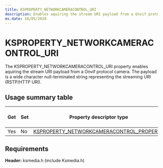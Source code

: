 ```yaml
---
title: KSPROPERTY_NETWORKCAMERACONTROL_URI
description: Enables aquiring the stream URI payload from a Onvif protocol camera.
ms.date: 10/05/2020
---
```


# KSPROPERTY_NETWORKCAMERACONTROL_URI

The KSPROPERTY_NETWORKCAMERACONTROL_URI property enables aquiring the stream URI payload from a Onvif protocol camera. The payload is a wide character null-terminated string representing the streaming URI (RSTP/HTTP URI).

## Usage summary table

| Get | Set | Property descriptor type | Property value type |
|--|--|--|--|
| Yes | No | [KSPROPERTY_NETWORKCAMERACONTROL_PROPERTY](/windows-hardware/drivers/ddi/ksmedia/ne-ksmedia-ksproperty_networkcameracontrol_property) | LONG |

## Requirements

**Header:** ksmedia.h (include Ksmedia.h)

